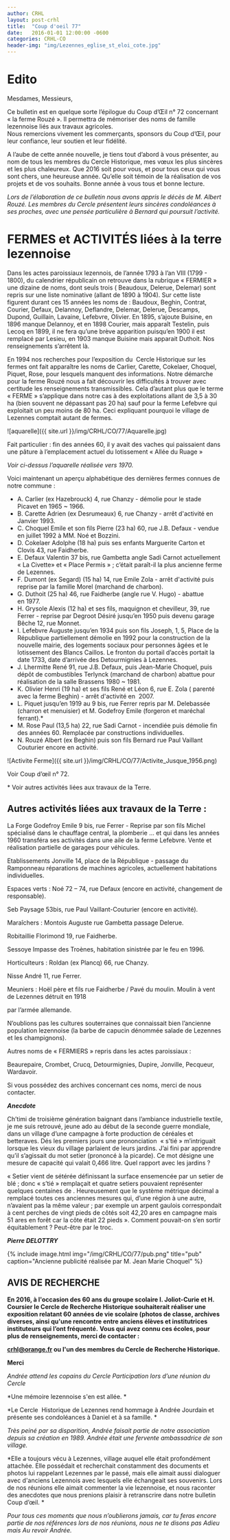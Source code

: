 ```yaml
---
author: CRHL
layout: post-crhl
title:  "Coup d'oeil 77"
date:   2016-01-01 12:00:00 -0600
categories: CRHL-CO
header-img: "img/Lezennes_eglise_st_eloi_cote.jpg"
---
```


# Edito

Mesdames, Messieurs,

Ce bulletin est en quelque sorte l’épilogue du Coup d’Œil n° 72 concernant « la ferme Rouzé ». Il permettra de  mémoriser des noms de famille lezennoise liés aux travaux agricoles.  
Nous remercions vivement les commerçants, sponsors du Coup d’Œil, pour leur confiance, leur soutien et leur fidélité.

A l’aube de cette année nouvelle, je tiens tout d’abord à vous présenter, au nom de tous les membres du Cercle Historique, mes vœux les plus sincères et les plus chaleureux. Que 2016 soit pour vous, et pour tous ceux qui vous sont chers, une heureuse année. Qu’elle soit témoin de la réalisation de vos projets et de vos souhaits. Bonne année à vous tous et bonne lecture.

_Lors de l’élaboration de ce bulletin nous avons appris le décès de M.
Albert Rouzé. Les membres du Cercle présentent leurs sincères condoléances à ses
proches, avec une pensée particulière à Bernard qui poursuit l’activité._

# FERMES et ACTIVITÉS liées à la terre lezennoise

Dans les actes paroissiaux lezennois, de l’année 1793 à l’an VIII (1799 - 1800),
du calendrier républicain on retrouve dans la rubrique «
FERMIER » une dizaine de noms, dont seuls trois ( Beaudoux, Delerue,
Delemar) sont repris sur une liste nominative (allant de 1890 à 1904).
Sur cette liste figurent durant ces 15 années les noms de : Baudoux,
Beghin, Contrat, Courier, Defaux, Delannoy, Deflandre, Delemar, Delerue,
Descamps, Dupond, Guillain, Lavaine, Lefebvre, Olivier. En 1895,
s’ajoute Buisine, en 1896 manque Delannoy, et en 1898 Courier, mais
apparaît Testelin, puis Lecoq en 1899, il ne fera qu’une brève
apparition puisqu’en 1900 il est remplacé par Lesieu, en 1903 manque
Buisine mais apparait Duthoit. Nos renseignements s’arrêtent là.

En 1994 nos recherches pour l’exposition du  Cercle Historique sur les
fermes ont fait apparaître les noms de Carlier, Carette, Cokelaer,
Choquel, Piquet, Rose, pour lesquels manquent des informations. Notre
démarche pour la ferme Rouzé nous a fait découvrir les difficultés à
trouver avec certitude les renseignements transmissibles. Cela d’autant
plus que le terme « FERME » s’applique dans notre cas à des
exploitations allant de 3,5 à 30 ha (bien souvent ne dépassant pas 20
ha) sauf pour la ferme Lefebvre qui exploitait un peu moins de 80 ha.
Ceci expliquant pourquoi le village de Lezennes comptait autant de
fermes.

![aquarelle]({{ site.url }}/img/CRHL/CO/77/Aquarelle.jpg)

Fait particulier : fin des années 60, il y avait des vaches qui
paissaient dans une pâture à l’emplacement actuel du lotissement « Allée
du Ruage »

_Voir ci-dessus l’aquarelle réalisée vers 1970._

Voici maintenant un aperçu alphabétique des dernières fermes connues de
notre commune :

- A. Carlier (ex Hazebrouck) 4, rue Chanzy - démolie pour le stade
   Picavet en 1965 \~ 1966.
- B.  Carette Adrien (ex Desrumeaux) 6, rue Chanzy - arrêt d'activité en
   Janvier 1993.
- C.  Choquel Emile et son fils Pierre (23 ha) 60, rue J.B. Defaux  -
   vendue en juillet 1992 à MM. Noé et Bozzini.
- D.   Cokelaer Adolphe (18 ha) puis ses enfants Marguerite Carton et
   Clovis 43, rue Faidherbe.
- E.  Defaux Valentin 37 bis, rue Gambetta angle Sadi Carnot actuellement
   « La Civette» et « Place Permis » ; c’était paraît-il la plus
   ancienne ferme de Lezennes.
- F.  Dumont (ex Segard) (15 ha) 14, rue Emile Zola - arrêt d'activité
   puis reprise par la famille Morel (marchand de charbon).
- G.  Duthoit (25 ha) 46, rue Faidherbe (angle rue V. Hugo) - abattue
   en 1977.
- H.  Grysole Alexis (12 ha) et ses fils, maquignon et chevilleur, 39, rue
   Ferrer - reprise par Degroot Désiré jusqu’en 1950 puis devenu garage
   Bêche 12, rue Monnet.
- I.  Lefebvre Auguste jusqu’en 1934 puis son fils Joseph, 1, 5, Place de
   la République partiellement démolie en 1992 pour la construction
   de la nouvelle mairie, des logements sociaux pour personnes âgées et
   le lotissement des Blancs Caillos. Le fronton du portail d’accès
   portait la date 1733, date d’arrivée des Detourmignies à Lezennes.
- J.  Lhermitte René 91, rue J.B. Defaux, puis Jean-Marie Choquel, puis
   dépôt de combustibles Terlynck (marchand de charbon) abattue pour
   réalisation de la salle Brassens 1980 \~ 1981.
- K.  Olivier Henri (19 ha) et ses fils René et Léon 6, rue E. Zola (
   parenté avec la ferme Beghin) - arrêt d'activité en  2007.
- L.  Piquet jusqu’en 1919 au 9 bis, rue Ferrer repris par M. Delebassée
   (charron et menuisier) et M. Godefroy Emile (forgeron et maréchal
   ferrant).\*
- M.  Rose Paul (13,5 ha) 22, rue Sadi Carnot - incendiée puis démolie fin
   des années 60. Remplacée par constructions individuelles.
- N.  Rouzé Albert (ex Beghin) puis son fils Bernard rue Paul Vaillant
   Couturier encore en activité.

![Activite Ferme]({{ site.url }}/img/CRHL/CO/77/Activite_Jusque_1956.png)

Voir Coup d’œil n° 72.

\* Voir autres activités liées aux travaux de la Terre.

## Autres activités liées aux travaux de la Terre :

La Forge Godefroy Emile 9 bis, rue Ferrer - Reprise par son fils Michel
spécialisé dans le chauffage central, la plomberie … et qui dans les
années 1960 transféra ses activités dans une aile de la ferme Lefebvre.
Vente et réalisation partielle de garages pour véhicules.

Etablissements Jonville 14, place de la République - passage du
Ramponneau réparations de machines agricoles, actuellement habitations
individuelles.

Espaces verts : Noé 72 – 74, rue Defaux (encore en activité, changement
de responsable).

Seb Paysage 53bis, rue Paul Vaillant-Couturier (encore en activité).

Maraîchers : Montois Auguste rue Gambetta passage Delerue.

Robitaillie Florimond 19, rue Faidherbe.

Sessoye Impasse des Troènes, habitation sinistrée par le feu en 1996.

Horticulteurs : Roldan (ex Plancq) 66, rue Chanzy.

Nisse André 11, rue Ferrer.

Meuniers : Hoël père et fils rue Faidherbe / Pavé du moulin. Moulin à
vent de Lezennes détruit en 1918

par l’armée allemande.

N’oublions pas les cultures souterraines que connaissait bien l’ancienne
population lezennoise (la barbe de capucin dénommée salade de Lezennes
et les champignons).

Autres noms de « FERMIERS » repris dans les actes paroissiaux :

Beaurepaire, Crombet, Crucq, Detourmignies, Dupire, Jonville, Pecqueur,
Wardavoir.

Si vous possédez des archives concernant ces noms, merci de nous
contacter.

***Anecdote***

Ch’timi de troisième génération baignant dans l’ambiance industrielle
textile, je me suis retrouvé, jeune ado au début de la seconde guerre
mondiale, dans un village d’une campagne à forte production de céréales
et betteraves. Dés les premiers jours une prononciation  « s’tié »
m’intriguait lorsque les vieux du village parlaient de leurs jardins.
J’ai fini par apprendre qu’il s’agissait du mot setier (prononcé à la
picarde). Ce mot désigne une mesure de capacité qui valait 0,466 litre.
Quel rapport avec les jardins ?

« Setier vient de sétérée définissant la surface ensemencée par un
setier de blé ; donc « s’tié » remplaçait et quatre setiers pouvaient
représenter quelques centaines de . Heureusement que le système métrique
décimal a remplacé toutes ces anciennes mesures qui, d’une région à une
autre, n’avaient pas la même valeur ; par exemple un arpent gaulois
correspondait à cent perches de vingt pieds de côtés soit 42,20 ares en
campagne mais 51 ares en forêt car la côte était 22 pieds ». Comment
pouvait-on s’en sortir équitablement ? Peut-être par le troc.

***Pierre DELOTTRY***

{% include image.html
            img="/img/CRHL/CO/77/pub.png"
            title="pub"
            caption="Ancienne publicité réalisée par M. Jean Marie Choquel" %}

## AVIS DE RECHERCHE

**En 2016, à l'occasion des 60 ans du groupe scolaire I. Joliot-Curie et
H. Coursier le Cercle de Recherche Historique souhaiterait réaliser une exposition
relatant 60 années de vie scolaire (photos de classe, archives diverses, ainsi
qu'une rencontre entre anciens élèves et institutrices instituteurs qui l’ont
fréquenté.**
**Vous qui avez connu ces écoles, pour plus de renseignements, merci de
contacter :**

**crhl@orange.fr ou l'un des membres du Cercle de Recherche Historique.**

**Merci**

*Andrée attend les copains du Cercle Participation lors d’une réunion du
Cercle*

*Une mémoire lezennoise s'en est allée. *

*Le Cercle  Historique de Lezennes rend hommage à Andrée Jourdain et
présente ses condoléances à Daniel et à sa famille. *

*Très peiné par sa disparition, Andrée faisait partie de notre
association depuis sa création en 1989. Andrée était une fervente
ambassadrice de son village.*

*Elle a toujours vécu à Lezennes, village auquel elle était profondément
attachée. Elle possédait et recherchait constamment des documents et
photos lui rappelant Lezennes par le passé, mais elle aimait aussi
dialoguer avec d'anciens Lezennois avec lesquels elle échangeait ses
souvenirs. Lors de nos réunions elle aimait commenter la vie
lezennoise, et nous raconter des anecdotes que nous prenions plaisir à
retranscrire dans notre bulletin Coup d’œil. *

*Pour tous ces moments que nous n’oublierons jamais, car tu feras encore
partie de nos références lors de nos réunions, nous ne te disons pas
Adieu mais Au revoir Andrée.*
